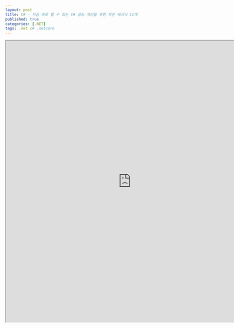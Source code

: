 ```yaml
---
layout: post
title: C# - 지금 바로 할 수 있는 C# 성능 개선을 위한 작은 테크닉 11개
published: true
categories: [.NET]
tags: .net c# .netcore
---  
```

<iframe width="800" height="900" src="https://docs.google.com/document/d/e/2PACX-1vTY3j4QXhwCm7Ob_ncNRGEg1ECzytaGfp7jFZaziJpwgGLAXA0i7Vk2CPnm7GSW5zxfvdvFprWcEV3U/pub?embedded=true"></iframe>    
   